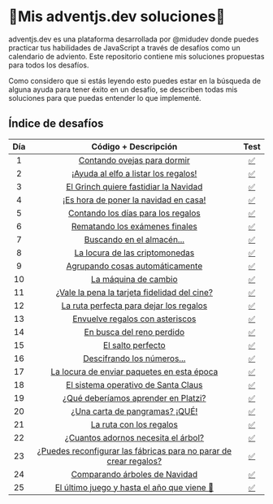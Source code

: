 # 🎄Mis adventjs.dev soluciones🎄

adventjs.dev es una plataforma desarrollada por @midudev donde puedes practicar tus habilidades de JavaScript a través de desafíos como un calendario de adviento. Este repositorio contiene mis soluciones propuestas para todos los desafíos.

Como considero que si estás leyendo esto puedes estar en la búsqueda de alguna ayuda para tener éxito en un desafío, se describen todas mis soluciones para que puedas entender lo que implementé.

## Índice de desafíos

| Día |                                                       Código + Descripción                                                       |                                   Test                                   |
| :-: | :------------------------------------------------------------------------------------------------------------------------------: | :----------------------------------------------------------------------: |
|  1  |                    [Contando ovejas para dormir](https://github.com/francotc/adventjs/blob/main/src/day01.js)                    | [✅](https://github.com/francotc/adventjs/blob/main/tests/day01.test.js) |
|  2  |               [¡Ayuda al elfo a listar los regalos!](https://github.com/francotc/adventjs/blob/main/src/day02.js)                | [✅](https://github.com/francotc/adventjs/blob/main/tests/day02.test.js) |
|  3  |               [El Grinch quiere fastidiar la Navidad](https://github.com/francotc/adventjs/blob/main/src/day03.js)               | [✅](https://github.com/francotc/adventjs/blob/main/tests/day03.test.js) |
|  4  |               [¡Es hora de poner la navidad en casa!](https://github.com/francotc/adventjs/blob/main/src/day04.js)               | [✅](https://github.com/francotc/adventjs/blob/main/tests/day04.test.js) |
|  5  |                [Contando los días para los regalos](https://github.com/francotc/adventjs/blob/main/src/day05.js)                 | [✅](https://github.com/francotc/adventjs/blob/main/tests/day05.test.js) |
|  6  |                  [Rematando los exámenes finales](https://github.com/francotc/adventjs/blob/main/src/day06.js)                   | [✅](https://github.com/francotc/adventjs/blob/main/tests/day06.test.js) |
|  7  |                     [Buscando en el almacén...](https://github.com/francotc/adventjs/blob/main/src/day07.js)                     | [✅](https://github.com/francotc/adventjs/blob/main/tests/day07.test.js) |
|  8  |                  [La locura de las criptomonedas](https://github.com/francotc/adventjs/blob/main/src/day08.js)                   | [✅](https://github.com/francotc/adventjs/blob/main/tests/day08.test.js) |
|  9  |                  [Agrupando cosas automáticamente](https://github.com/francotc/adventjs/blob/main/src/day09.js)                  | [✅](https://github.com/francotc/adventjs/blob/main/tests/day09.test.js) |
| 10  |                       [La máquina de cambio](https://github.com/francotc/adventjs/blob/main/src/day10.js)                        | [✅](https://github.com/francotc/adventjs/blob/main/tests/day10.test.js) |
| 11  |           [¿Vale la pena la tarjeta fidelidad del cine?](https://github.com/francotc/adventjs/blob/main/src/day11.js)            | [✅](https://github.com/francotc/adventjs/blob/main/tests/day11.test.js) |
| 12  |              [La ruta perfecta para dejar los regalos](https://github.com/francotc/adventjs/blob/main/src/day12.js)              | [✅](https://github.com/francotc/adventjs/blob/main/tests/day12.test.js) |
| 13  |                  [Envuelve regalos con asteriscos](https://github.com/francotc/adventjs/blob/main/src/day13.js)                  | [✅](https://github.com/francotc/adventjs/blob/main/tests/day13.test.js) |
| 14  |                     [En busca del reno perdido](https://github.com/francotc/adventjs/blob/main/src/day14.js)                     | [✅](https://github.com/francotc/adventjs/blob/main/tests/day14.test.js) |
| 15  |                         [El salto perfecto](https://github.com/francotc/adventjs/blob/main/src/day15.js)                         | [✅](https://github.com/francotc/adventjs/blob/main/tests/day15.test.js) |
| 16  |                    [Descifrando los números...](https://github.com/francotc/adventjs/blob/main/src/day16.js)                     | [✅](https://github.com/francotc/adventjs/blob/main/tests/day16.test.js) |
| 17  |            [La locura de enviar paquetes en esta época](https://github.com/francotc/adventjs/blob/main/src/day17.js)             | [✅](https://github.com/francotc/adventjs/blob/main/tests/day17.test.js) |
| 18  |                [El sistema operativo de Santa Claus](https://github.com/francotc/adventjs/blob/main/src/day18.js)                | [✅](https://github.com/francotc/adventjs/blob/main/tests/day18.test.js) |
| 19  |                [¿Qué deberíamos aprender en Platzi?](https://github.com/francotc/adventjs/blob/main/src/day19.js)                | [✅](https://github.com/francotc/adventjs/blob/main/tests/day19.test.js) |
| 20  |                  [¿Una carta de pangramas? ¡QUÉ!](https://github.com/francotc/adventjs/blob/main/src/day20.js)                   | [✅](https://github.com/francotc/adventjs/blob/main/tests/day20.test.js) |
| 21  |                      [La ruta con los regalos](https://github.com/francotc/adventjs/blob/main/src/day21.js)                      | [✅](https://github.com/francotc/adventjs/blob/main/tests/day21.test.js) |
| 22  |                [¿Cuantos adornos necesita el árbol?](https://github.com/francotc/adventjs/blob/main/src/day22.js)                | [✅](https://github.com/francotc/adventjs/blob/main/tests/day22.test.js) |
| 23  | [¿Puedes reconfigurar las fábricas para no parar de crear regalos?](https://github.com/francotc/adventjs/blob/main/src/day23.js) | [✅](https://github.com/francotc/adventjs/blob/main/tests/day23.test.js) |
| 24  |                   [Comparando árboles de Navidad](https://github.com/francotc/adventjs/blob/main/src/day24.js)                   | [✅](https://github.com/francotc/adventjs/blob/main/tests/day24.test.js) |
| 25  |            [El último juego y hasta el año que viene 👋](https://github.com/francotc/adventjs/blob/main/src/day25.js)            | [✅](https://github.com/francotc/adventjs/blob/main/tests/day25.test.js) |
